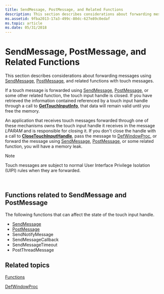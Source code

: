 ```yaml
---
title: SendMessage, PostMessage, and Related Functions
description: This section describes considerations about forwarding messages using SendMessage, PostMessage, and related functions with touch messages.
ms.assetid: 9fba2013-17a3-499c-80dc-627e89c0edaf
ms.topic: article
ms.date: 05/31/2018
---
```


# SendMessage, PostMessage, and Related Functions

This section describes considerations about forwarding messages using [SendMessage](https://docs.microsoft.com/windows/desktop/api/winuser/nf-winuser-sendmessage), [PostMessage](https://msdn.microsoft.com/library/ms644944(VS.85).aspx), and related functions with touch messages.

If a touch message is forwarded using [SendMessage](https://docs.microsoft.com/windows/desktop/api/winuser/nf-winuser-sendmessage), [PostMessage](https://msdn.microsoft.com/library/ms644944(VS.85).aspx), or some other related function, the touch input handle is closed. If you have retrieved the information contained referenced by a touch input handle through a call to [**GetTouchInputInfo**](/windows/desktop/api/winuser/nf-winuser-gettouchinputinfo), that data will remain valid until you free the memory.

An application that receives touch messages forwarded through one of these mechanisms owns the touch input handle it receives in the message *LPARAM* and is responsible for closing it. If you don't close the handle with a call to [**CloseTouchInputHandle**](/windows/desktop/api/winuser/nf-winuser-closetouchinputhandle), pass the message to [DefWindowProc](https://msdn.microsoft.com/library/ms633572.aspx), or forward the message using [SendMessage](https://docs.microsoft.com/windows/desktop/api/winuser/nf-winuser-sendmessage), [PostMessage](https://msdn.microsoft.com/library/ms644944(VS.85).aspx), or some related function, you will have a memory leak.

> [!Note]  
> Touch messages are subject to normal User Interface Privilege Isolation (UIPI) rules when they are forwarded.

 

## Functions related to SendMessage and PostMessage

The following functions that can affect the state of the touch input handle.

-   [SendMessage](https://docs.microsoft.com/windows/desktop/api/winuser/nf-winuser-sendmessage)
-   [PostMessage](https://msdn.microsoft.com/library/ms644944(VS.85).aspx)
-   SendNotifyMessage
-   SendMessageCallback
-   SendMessageTimeout
-   PostThreadMessage

## Related topics

<dl> <dt>

[Functions](mtfunctions.md)
</dt> <dt>

[DefWindowProc](https://msdn.microsoft.com/library/ms633572.aspx)
</dt> </dl>

 

 




